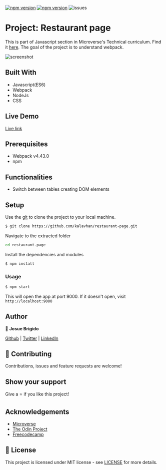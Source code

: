 [![npm version](https://badge.fury.io/js/webpack.svg)](https://badge.fury.io/js/webpack)
[![npm version](https://badge.fury.io/js/npm.svg)](https://badge.fury.io/js/npm)
![issues](https://img.shields.io/github/issues/kalavhan/restaurant-page)

# Project: Restaurant page

This is part of Javascript section in Microverse's Technical curriculum. Find it [here](https://www.theodinproject.com/courses/javascript/lessons/restaurant-page).
The goal of the project is to understand webpack.

![screenshot](https://user-images.githubusercontent.com/47485749/82098167-a20f7d00-96c1-11ea-8368-151b7f117b0a.png)

## Built With
- Javascript(ES6)
- Webpack
- NodeJs
- CSS

## Live Demo
[Live link]('')


## Prerequisites
- Webpack v4.43.0
- npm

## Functionalities 
- Switch between tables creating DOM elements

## Setup

Use the [git](https://git-scm.com/downloads) to clone the project to your local machine.
```sh
$ git clone https://github.com/kalavhan/restaurant-page.git
```

Navigate to the extracted folder
```sh 
cd restaurant-page
```

Install the dependencies and modules
```sh
$ npm install
```

### Usage
```sh
$ npm start
```
This will open the app at port 9000. If it doesn't open, visit ```http://localhost:9000```

## Author

👤 **Josue Brigido**

[Github](https://github.com/kalavhan) | [Twitter](https://twitter.com/kalavhan) | [LinkedIn](https://linkedin.com/in/kalavhan)



## 🤝 Contributing

Contributions, issues and feature requests are welcome!

## Show your support

Give a ⭐️ if you like this project!

## Acknowledgements
- [Microverse](https://www.microverse.org/)
- [The Odin Project](https://www.theodinproject.com/)
- [Freecodecamp](http://freecodecamp.org/)

## 📝 License

This project is licensed under MIT license - see [LICENSE](/LICENSE) for more details.


